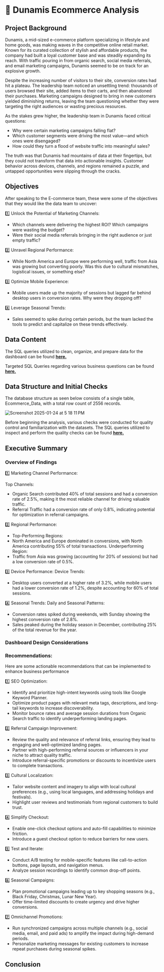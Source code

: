 # 🛒 Dunamis Ecommerce Analysis

## Project Background
Dunamis, a mid-sized e-commerce platform specializing in lifestyle and home goods, was making waves in the competitive online retail market. Known for its curated collection of stylish and affordable products, the company had built a loyal customer base and was steadily expanding its reach. With traffic pouring in from organic search, social media referrals, and email marketing campaigns, Dunamis seemed to be on track for an explosive growth.

Despite the increasing number of visitors to their site, conversion rates had hit a plateau. The leadership team noticed an unsettling trend: thousands of users browsed their site, added items to their carts, and then abandoned their purchases. Marketing campaigns designed to bring in new customers yielded diminishing returns, leaving the team questioning whether they were targeting the right audiences or wasting precious resources.

As the stakes grew higher, the leadership team in Dunamis faced critical questions:

+ Why were certain marketing campaigns falling flat?
+ Which customer segments were driving the most value—and which ones were disengaged?
+ How could they turn a flood of website traffic into meaningful sales?

The truth was that Dunamis had mountains of data at their fingertips, but they could not transform that data into actionable insights. Customer behavior across devices, channels, and regions remained a puzzle, and untapped opportunities were slipping through the cracks.

## Objectives

After speaking to the E-commerce team, these were some of the objectives that they would like the data team to uncover:

1️⃣ Unlock the Potential of Marketing Channels:
+ Which channels were delivering the highest ROI? Which campaigns were wasting the budget?
+ Were their social media referrals bringing in the right audience or just empty traffic?

2️⃣ Unravel Regional Performance:
+ While North America and Europe were performing well, traffic from Asia was growing but converting poorly. Was this due to cultural mismatches, logistical issues, or something else?

3️⃣ Optimize Mobile Experience:
+ Mobile users made up the majority of sessions but lagged far behind desktop users in conversion rates. Why were they dropping off?

4️⃣ Leverage Seasonal Trends:
+ Sales seemed to spike during certain periods, but the team lacked the tools to predict and capitalize on these trends effectively.

## Data Content

The SQL queries utilized to clean, organize, and prepare data for the dashboard can be found [**here.**](https://github.com/bryanng77/E-Commerce-Analysis/blob/main/Data%20Cleaning_Ecommerce-Analysis.sql)

Targeted SQL Queries regarding various business questions can be found [**here.**](https://github.com/bryanng77/E-Commerce-Analysis/blob/main/SQL%20Business%20Questions%20Queries_Ecommerce-Analysis.sql)

## Data Structure and Initial Checks

The database structure as seen below consists of a single table, Ecommerce_Data, with a total row count of 2556 records.

![Screenshot 2025-01-24 at 5 18 11 PM](https://github.com/user-attachments/assets/ee6f4c34-c1e8-47b7-8226-9b5af1d2c2a3)

Before beginning the analysis, various checks were conducted for quality control and familiarization with the datasets. The SQL queries utilized to inspect and perform the quality checks can be found [**here.**](https://github.com/bryanng77/E-Commerce-Analysis/blob/main/Data%20Cleaning_Ecommerce-Analysis.sql)

## Executive Summary

### Overview of Findings

1️⃣ Marketing Channel Performance:

Top Channels:
+ Organic Search contributed 40% of total sessions and had a conversion rate of 2.5%, making it the most reliable channel for driving valuable traffic.
+ Referral Traffic had a conversion rate of only 0.8%, indicating potential for optimization in referral campaigns.


2️⃣ Regional Performance:
+ Top-Performing Regions:
+ North America and Europe dominated in conversions, with North America contributing 55% of total transactions.
Underperforming Region:
+ Traffic from Asia was growing (accounting for 20% of sessions) but had a low conversion rate of 0.5%.

3️⃣ Device Performance:
Device Trends:
+ Desktop users converted at a higher rate of 3.2%, while mobile users had a lower conversion rate of 1.2%, despite accounting for 60% of total sessions.

4️⃣ Seasonal Trends:
Daily and Seasonal Patterns:
+ Conversion rates spiked during weekends, with Sunday showing the highest conversion rate of 2.8%.
+ Sales peaked during the holiday season in December, contributing 25% of the total revenue for the year.

### Dashboard Design Considerations


### Recommendations:

Here are some actionable recommendations that can be implemented to enhance business performance

1️⃣ SEO Optimization:

+ Identify and prioritize high-intent keywords using tools like Google Keyword Planner.
+ Optimize product pages with relevant meta tags, descriptions, and long-tail keywords to increase discoverability.
+ Monitor bounce rates and average session durations from Organic Search traffic to identify underperforming landing pages.

2️⃣ Referral Campaign Improvement:

+ Review the quality and relevance of referral links, ensuring they lead to engaging and well-optimized landing pages.
+ Partner with high-performing referral sources or influencers in your niche to attract quality traffic.
+ Introduce referral-specific promotions or discounts to incentivize users to complete transactions.

3️⃣ Cultural Localization:

+ Tailor website content and imagery to align with local cultural preferences (e.g., using local languages, and addressing holidays and festivals).
+ Highlight user reviews and testimonials from regional customers to build trust.

4️⃣ Simplify Checkout:

+ Enable one-click checkout options and auto-fill capabilities to minimize friction.
+ Introduce a guest checkout option to reduce barriers for new users.

5️⃣ Test and Iterate:

+ Conduct A/B testing for mobile-specific features like call-to-action buttons, page layouts, and navigation menus.
+ Analyze session recordings to identify common drop-off points.

6️⃣ Seasonal Campaigns:

+ Plan promotional campaigns leading up to key shopping seasons (e.g., Black Friday, Christmas, Lunar New Year).
+ Offer time-limited discounts to create urgency and drive higher conversions.

7️⃣ Omnichannel Promotions:

+ Run synchronized campaigns across multiple channels (e.g., social media, email, and paid ads) to amplify the impact during high-demand periods.
+ Personalize marketing messages for existing customers to increase repeat purchases during seasonal spikes.

## Conclusion
